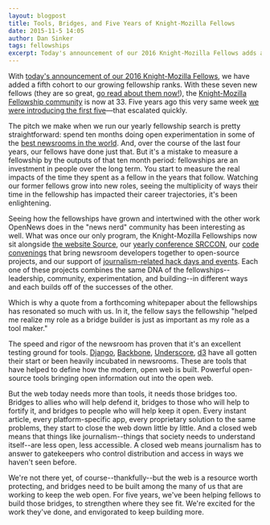 ```yaml
---
layout: blogpost
title: Tools, Bridges, and Five Years of Knight-Mozilla Fellows
date: 2015-11-5 14:05
author: Dan Sinker
tags: fellowships
excerpt: Today's announcement of our 2016 Knight-Mozilla Fellows adds a fifth cohort to our fellowship community.
---
```

With [today's announcement of our 2016 Knight-Mozilla Fellows](link), we have added a fifth cohort to our growing fellowship ranks. With these seven new fellows (they are so great, [go read about them now!](link)), the [Knight-Mozilla Fellowship community](/what/fellowships/community/) is now at 33. Five years ago this very same week [we were introducing the first five](https://blog.mozilla.org/blog/2011/11/04/journalism-in-the-open-the-201112-knight-mozilla-fellows-announced/)—that escalated quickly.

The pitch we make when we run our yearly fellowship search is pretty straightforward: spend ten months doing open experimentation in some of the [best newsrooms in the world](/what/fellowships/partners/). And, over the course of the last four years, our fellows have done just that. But it's a mistake to measure a fellowship by the outputs of that ten month period: fellowships are an investment in people over the long term. You start to measure the real impacts of the time they spent as a fellow in the years that follow. Watching our former fellows grow into new roles, seeing the multiplicity of ways their time in the fellowship has impacted their career trajectories, it's been enlightening.

Seeing how the fellowships have grown and intertwined with the other work OpenNews does in the "news nerd" community has been interesting as well. What was once our only program, the Knight-Mozilla Fellowships now sit alongside [the website Source](https://source.opennews.org/en-US/), our [yearly conference SRCCON](http://srccon.org/), our [code convenings](/what/community/convenings/) that bring newsroom developers together to open-source projects, and our support of [journalism-related hack days and events](/what/community/eventsupport/). Each one of these projects combines the same DNA of the fellowships--leadership, community, experimentation, and building--in different ways and each builds off of the successes of the other.

Which is why a quote from a forthcoming whitepaper about the fellowships has resonated so much with us. In it, the fellow says the fellowship "helped me realize my role as a bridge builder is just as important as my role as a tool maker."

The speed and rigor of the newsroom has proven that it's an excellent testing ground for tools. [Django](https://www.djangoproject.com/), [Backbone](http://backbonejs.org/), [Underscore](http://underscorejs.org/), [d3](http://d3js.org/) have all gotten their start or been heavily incubated in newsrooms. These are tools that have helped to define how the modern, open web is built. Powerful open-source tools bringing open information out into the open web.

But the web today needs more than tools, it needs those bridges too. Bridges to allies who will help defend it, bridges to those who will help to fortify it, and bridges to people who will help keep it open. Every instant article, every platform-specific app, every proprietary solution to the same problems, they start to close the web down little by little. And a closed web means that things like journalism--things that society needs to understand itself--are less open, less accessible. A closed web means journalism has to answer to gatekeepers who control distribution and access in ways we haven't seen before.

We're not there yet, of course--thankfully--but the web is a resource worth protecting, and bridges need to be built among the many of us that are working to keep the web open. For five years, we've been helping fellows to build those bridges, to strengthen where they see fit. We're excited for the work they've done, and envigorated to keep building more.

